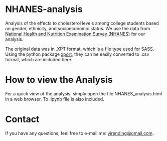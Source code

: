 # NHANES-analysis

Analysis of the effects to cholesterol levels among college students based on gender,
ethnicity, and socioeconomic status.  We use the data from [National Health and Nutrition
Examination Survey (NHANES)](https://www.google.com) for our analysis.  

The original data was in .XPT format, which is a file type used for SASS.  Using the python
package [xport](https://pypi.org/project/xport/), they can be easily converted to .csv format,
which are included here.

# How to view the Analysis

For a quick view of the analysis, simply open the file NHANES_analysis.html in a web browser.
To .ipynb file is also included.

# Contact

If you have any questions, feel free to e-mail me: yirending@gmail.com. 
